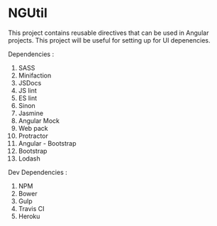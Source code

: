# NGUtil
This project contains reusable directives that can be used in Angular projects. This project will be useful for setting up for UI depenencies.

Dependencies :
1) SASS
2) Minifaction
3) JSDocs
4) JS lint
5) ES lint
6) Sinon
7) Jasmine
8) Angular Mock
9) Web pack
10) Protractor
11) Angular - Bootstrap
12) Bootstrap
13) Lodash


Dev Dependencies :
1) NPM
2) Bower
3) Gulp
4) Travis CI
5) Heroku